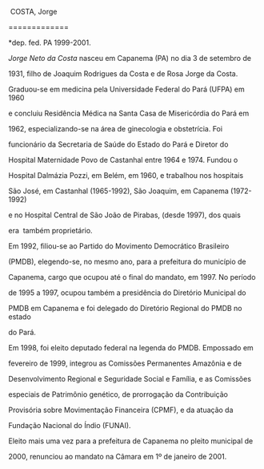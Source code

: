  COSTA, Jorge

=============



\*dep. fed. PA 1999-2001.



*Jorge Neto da Costa* nasceu em Capanema (PA) no dia 3 de setembro de

1931, filho de Joaquim Rodrigues da Costa e de Rosa Jorge da Costa.



Graduou-se em medicina pela Universidade Federal do Pará (UFPA) em 1960

e concluiu Residência Médica na Santa Casa de Misericórdia do Pará em

1962, especializando-se na área de ginecologia e obstetrícia. Foi

funcionário da Secretaria de Saúde do Estado do Pará e Diretor do

Hospital Maternidade Povo de Castanhal entre 1964 e 1974. Fundou o

Hospital Dalmázia Pozzi, em Belém, em 1960, e trabalhou nos hospitais

São José, em Castanhal (1965-1992), São Joaquim, em Capanema (1972-1992)

e no Hospital Central de São João de Pirabas, (desde 1997), dos quais

era  também proprietário.



Em 1992, filiou-se ao Partido do Movimento Democrático Brasileiro

(PMDB), elegendo-se, no mesmo ano, para a prefeitura do município de

Capanema, cargo que ocupou até o final do mandato, em 1997. No período

de 1995 a 1997, ocupou também a presidência do Diretório Municipal do

PMDB em Capanema e foi delegado do Diretório Regional do PMDB no estado

do Pará.



Em 1998, foi eleito deputado federal na legenda do PMDB. Empossado em

fevereiro de 1999, integrou as Comissões Permanentes Amazônia e de

Desenvolvimento Regional e Seguridade Social e Família, e as Comissões

especiais de Patrimônio genético, de prorrogação da Contribuição

Provisória sobre Movimentação Financeira (CPMF), e da atuação da

Fundação Nacional do Índio (FUNAI).



Eleito mais uma vez para a prefeitura de Capanema no pleito municipal de

2000, renunciou ao mandato na Câmara em 1º de janeiro de 2001.



